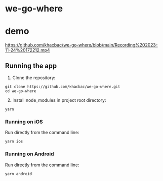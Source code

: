 # we-go-where
# demo
https://github.com/khacbac/we-go-where/blob/main/Recording%202023-11-24%20172212.mp4

## Running the app

1. Clone the repository:

```
git clone https://github.com/khacbac/we-go-where.git
cd we-go-where
```

2. Install node_modules in project root directory:

```
yarn
```

### Running on iOS

Run directly from the command line:

```
yarn ios
```

### Running on Android

Run directly from the command line:

```
yarn android
```

